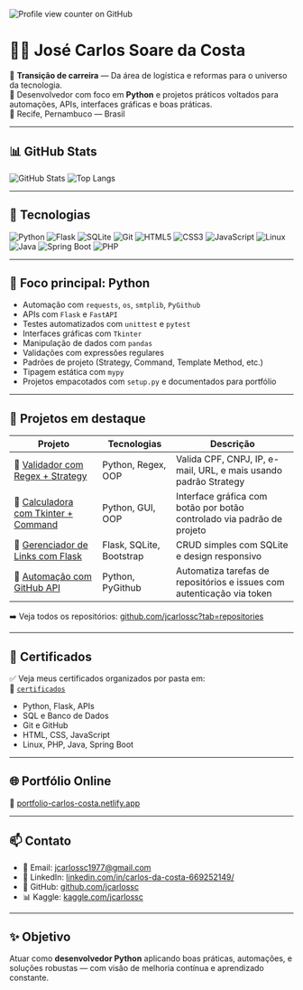 ![Profile view counter on GitHub](https://komarev.com/ghpvc/?username=jcarlossc)
# 👨‍💻 José Carlos Soare da Costa

🔁 **Transição de carreira** — Da área de logística e reformas para o universo da tecnologia.  
🐍 Desenvolvedor com foco em **Python** e projetos práticos voltados para automações, APIs, interfaces gráficas e boas práticas.  
📍 Recife, Pernambuco — Brasil

---

## 📊 GitHub Stats

![GitHub Stats](https://github-readme-stats.vercel.app/api?username=jcarlossc&show_icons=true&theme=prussian)
![Top Langs](https://github-readme-stats.vercel.app/api/top-langs/?username=jcarlossc&layout=compact&theme=prussian)


---

## 🚀 Tecnologias

![Python](https://img.shields.io/badge/-Python-3776AB?style=for-the-badge&logo=python&logoColor=white)
![Flask](https://img.shields.io/badge/-Flask-000000?style=for-the-badge&logo=flask)
![SQLite](https://img.shields.io/badge/-SQLite-003B57?style=for-the-badge&logo=sqlite)
![Git](https://img.shields.io/badge/-Git-F05032?style=for-the-badge&logo=git)
![HTML5](https://img.shields.io/badge/-HTML5-E34F26?style=for-the-badge&logo=html5&logoColor=white)
![CSS3](https://img.shields.io/badge/-CSS3-1572B6?style=for-the-badge&logo=css3)
![JavaScript](https://img.shields.io/badge/-JavaScript-F7DF1E?style=for-the-badge&logo=javascript&logoColor=black)
![Linux](https://img.shields.io/badge/-Linux-FCC624?style=for-the-badge&logo=linux&logoColor=black)
![Java](https://img.shields.io/badge/-Java-007396?style=for-the-badge&logo=java&logoColor=white)
![Spring Boot](https://img.shields.io/badge/-SpringBoot-6DB33F?style=for-the-badge&logo=springboot)
![PHP](https://img.shields.io/badge/-PHP-777BB4?style=for-the-badge&logo=php&logoColor=white)

---

## 🧠 Foco principal: Python

- Automação com `requests`, `os`, `smtplib`, `PyGithub`
- APIs com `Flask` e `FastAPI`
- Testes automatizados com `unittest` e `pytest`
- Interfaces gráficas com `Tkinter`
- Manipulação de dados com `pandas`
- Validações com expressões regulares
- Padrões de projeto (Strategy, Command, Template Method, etc.)
- Tipagem estática com `mypy`
- Projetos empacotados com `setup.py` e documentados para portfólio

---

## 📂 Projetos em destaque

| Projeto | Tecnologias | Descrição |
|--------|-------------|-----------|
| 🔐 [Validador com Regex + Strategy](https://github.com/jcarlossc/validador-strategy-pattern) | Python, Regex, OOP | Valida CPF, CNPJ, IP, e-mail, URL, e mais usando padrão Strategy |
| 🎨 [Calculadora com Tkinter + Command](https://github.com/jcarlossc/calculadora-tkinter-command) | Python, GUI, OOP | Interface gráfica com botão por botão controlado via padrão de projeto |
| 🔗 [Gerenciador de Links com Flask](https://github.com/jcarlossc/gerenciador-links-flask) | Flask, SQLite, Bootstrap | CRUD simples com SQLite e design responsivo |
| 🤖 [Automação com GitHub API](https://github.com/jcarlossc/github-api-automation) | Python, PyGithub | Automatiza tarefas de repositórios e issues com autenticação via token |

➡️ Veja todos os repositórios: [github.com/jcarlossc?tab=repositories](https://github.com/jcarlossc?tab=repositories)

---

## 🏅 Certificados

✅ Veja meus certificados organizados por pasta em:  
📁 [`certificados`](https://github.com/jcarlossc/certificados)

- Python, Flask, APIs
- SQL e Banco de Dados
- Git e GitHub
- HTML, CSS, JavaScript
- Linux, PHP, Java, Spring Boot

---

## 🌐 Portfólio Online

🎯 [portfolio-carlos-costa.netlify.app](https://portfolio-carlos-costa.netlify.app/)

---

## 📫 Contato

- 📧 Email: [jcarlossc1977@gmail.com](mailto:jcarlossc1977@gmail.com)  
- 💼 LinkedIn: [linkedin.com/in/carlos-da-costa-669252149/](https://www.linkedin.com/in/carlos-da-costa-669252149/)  
- 🐙 GitHub: [github.com/jcarlossc](https://github.com/jcarlossc)  
- 📊 Kaggle: [kaggle.com/jcarlossc](https://www.kaggle.com/jcarlossc/code)

---

## ✨ Objetivo

Atuar como **desenvolvedor Python** aplicando boas práticas, automações, e soluções robustas — com visão de melhoria contínua e aprendizado constante.



          
          
          
          
          
          
          
          
          
          
          
          
          
          
          
          
          
